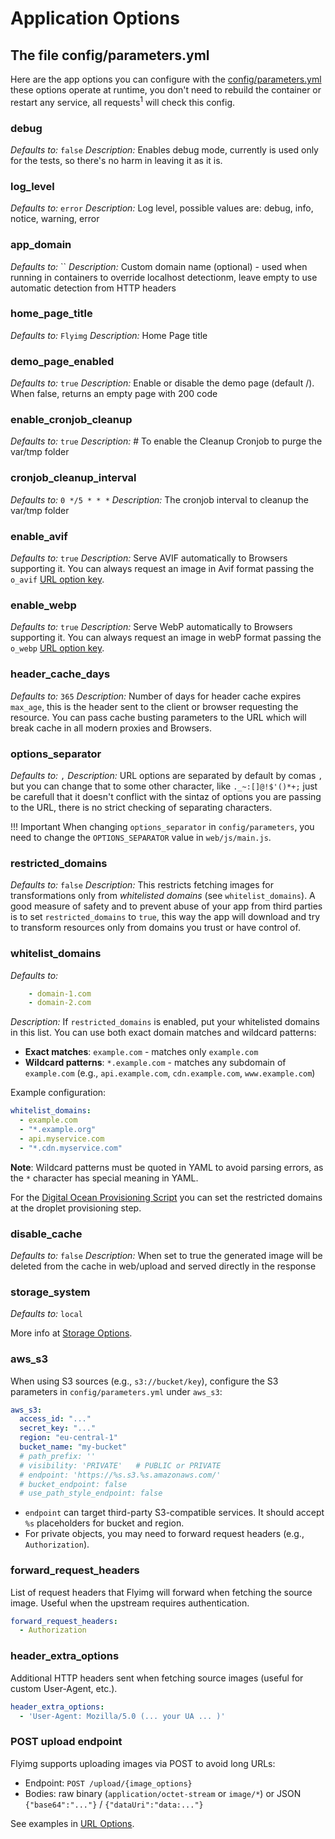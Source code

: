 # Application Options

## The file config/parameters.yml

Here are the app options you can configure with the [config/parameters.yml](https://github.com/flyimg/flyimg/blob/main/config/parameters.yml) these options operate at runtime, you don't need to rebuild the container or restart any service, all requests<sup><a name="footnote1">1</a></sup> will check this config.

### debug

_Defaults to:_ `false`
_Description:_ Enables debug mode, currently is used only for the tests, so there's no harm in leaving it as it is.

### log_level

_Defaults to:_ `error`
_Description:_ Log level, possible values are: debug, info, notice, warning, error

### app_domain

_Defaults to:_ ``
_Description:_ Custom domain name (optional) - used when running in containers to override localhost detectionm, leave empty to use automatic detection from HTTP headers

### home_page_title

_Defaults to:_ `Flyimg`
_Description:_ Home Page title

### demo_page_enabled

_Defaults to:_ `true`
_Description:_ Enable or disable the demo page (default /). When false, returns an empty page with 200 code

### enable_cronjob_cleanup

_Defaults to:_ `true`
_Description:_ # To enable the Cleanup Cronjob to purge the var/tmp folder

### cronjob_cleanup_interval

_Defaults to:_ `0 */5 * * *`
_Description:_ The cronjob interval to cleanup the var/tmp folder

### enable_avif

_Defaults to:_ `true`
_Description:_ Serve AVIF automatically to Browsers supporting it. You can always request an image in Avif format passing the `o_avif` [URL option key](https://github.com/flyimg/flyimg/blob/main/docs/url-options.md).

### enable_webp

_Defaults to:_ `true`
_Description:_ Serve WebP automatically to Browsers supporting it. You can always request an image in webP format passing the `o_webp` [URL option key](https://github.com/flyimg/flyimg/blob/main/docs/url-options.md).

### header_cache_days

_Defaults to:_ `365`
_Description:_ Number of days for header cache expires `max_age`, this is the header sent to the client or browser requesting the resource. You can pass cache busting parameters to the URL which will break cache in all modern proxies and Browsers.

### options_separator

_Defaults to:_ `,`
_Description:_ URL options are separated by default by comas `,` but you can change that to some other character, like `._~:[]@!$'()*+;` just be carefull that it doesn't conflict with the sintaz of options you are passing to the URL, there is no strict checking of separating characters.

!!! Important
    When changing `options_separator` in `config/parameters`, you need to change the `OPTIONS_SEPARATOR` value in `web/js/main.js`.

### restricted_domains

_Defaults to:_ `false`
_Description:_ This restricts fetching images for transformations only from _whitelisted domains_ (see `whitelist_domains`). A good measure of safety and to prevent abuse of your app from third parties is to set `restricted_domains` to `true`, this way the app will download and try to transform resources only from domains you trust or have control of.

### whitelist_domains

_Defaults to:_

```yml
    - domain-1.com
    - domain-2.com
```

_Description:_ If `restricted_domains` is enabled, put your whitelisted domains in this list. You can use both exact domain matches and wildcard patterns:

- **Exact matches**: `example.com` - matches only `example.com`
- **Wildcard patterns**: `*.example.com` - matches any subdomain of `example.com` (e.g., `api.example.com`, `cdn.example.com`, `www.example.com`)

Example configuration:
```yml
whitelist_domains:
  - example.com
  - "*.example.org"
  - api.myservice.com
  - "*.cdn.myservice.com"
```

**Note**: Wildcard patterns must be quoted in YAML to avoid parsing errors, as the `*` character has special meaning in YAML.

For the [Digital Ocean Provisioning Script](https://github.com/flyimg/DigitalOcean-provision) you can set the restricted domains at the droplet provisioning step.

### disable_cache

_Defaults to:_ `false`
_Description:_ When set to true the generated image will be deleted from the cache in web/upload and served directly in the response


### storage_system

_Defaults to:_ `local`

More info at [Storage Options](storage-options.md).


### aws_s3

When using S3 sources (e.g., `s3://bucket/key`), configure the S3 parameters in `config/parameters.yml` under `aws_s3`:

```yml
aws_s3:
  access_id: "..."
  secret_key: "..."
  region: "eu-central-1"
  bucket_name: "my-bucket"
  # path_prefix: ''
  # visibility: 'PRIVATE'   # PUBLIC or PRIVATE
  # endpoint: 'https://%s.s3.%s.amazonaws.com/'
  # bucket_endpoint: false
  # use_path_style_endpoint: false
```

- `endpoint` can target third-party S3-compatible services. It should accept `%s` placeholders for bucket and region.
- For private objects, you may need to forward request headers (e.g., `Authorization`).

### forward_request_headers

List of request headers that Flyimg will forward when fetching the source image. Useful when the upstream requires authentication.

```yml
forward_request_headers:
  - Authorization
```

### header_extra_options

Additional HTTP headers sent when fetching source images (useful for custom User-Agent, etc.).

```yml
header_extra_options:
  - 'User-Agent: Mozilla/5.0 (... your UA ... )'
```

### POST upload endpoint

Flyimg supports uploading images via POST to avoid long URLs:

- Endpoint: `POST /upload/{image_options}`
- Bodies: raw binary (`application/octet-stream` or `image/*`) or JSON `{"base64":"..."}` / `{"dataUri":"data:..."}`

See examples in [URL Options](url-options.md#alternative-sources-and-post-uploads).
